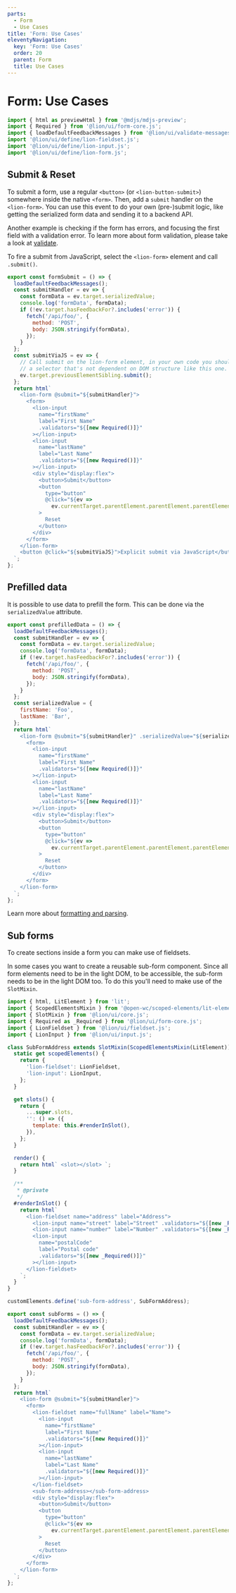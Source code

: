 ```yaml
---
parts:
  - Form
  - Use Cases
title: 'Form: Use Cases'
eleventyNavigation:
  key: 'Form: Use Cases'
  order: 20
  parent: Form
  title: Use Cases
---
```

# Form: Use Cases

```js script
import { html as previewHtml } from '@mdjs/mdjs-preview';
import { Required } from '@lion/ui/form-core.js';
import { loadDefaultFeedbackMessages } from '@lion/ui/validate-messages.js';
import '@lion/ui/define/lion-fieldset.js';
import '@lion/ui/define/lion-input.js';
import '@lion/ui/define/lion-form.js';
```

## Submit & Reset

To submit a form, use a regular `<button>` (or `<lion-button-submit>`) somewhere inside the native `<form>`. Then, add a `submit` handler on the `<lion-form>`. You can use this event to do your own (pre-)submit logic, like getting the serialized form data and sending it to a backend API.

Another example is checking if the form has errors, and focusing the first field with a validation error.
To learn more about form validation, please take a look at [validate](../../fundamentals/systems/form/validate.md).

To fire a submit from JavaScript, select the `<lion-form>` element and call `.submit()`.

```js preview-story
export const formSubmit = () => {
  loadDefaultFeedbackMessages();
  const submitHandler = ev => {
    const formData = ev.target.serializedValue;
    console.log('formData', formData);
    if (!ev.target.hasFeedbackFor?.includes('error')) {
      fetch('/api/foo/', {
        method: 'POST',
        body: JSON.stringify(formData),
      });
    }
  };
  const submitViaJS = ev => {
    // Call submit on the lion-form element, in your own code you should use
    // a selector that's not dependent on DOM structure like this one.
    ev.target.previousElementSibling.submit();
  };
  return html`
    <lion-form @submit="${submitHandler}">
      <form>
        <lion-input
          name="firstName"
          label="First Name"
          .validators="${[new Required()]}"
        ></lion-input>
        <lion-input
          name="lastName"
          label="Last Name"
          .validators="${[new Required()]}"
        ></lion-input>
        <div style="display:flex">
          <button>Submit</button>
          <button
            type="button"
            @click="${ev =>
              ev.currentTarget.parentElement.parentElement.parentElement.resetGroup()}"
          >
            Reset
          </button>
        </div>
      </form>
    </lion-form>
    <button @click="${submitViaJS}">Explicit submit via JavaScript</button>
  `;
};
```

## Prefilled data

It is possible to use data to prefill the form. This can be done via the `serializedValue` attribute.

```js preview-story
export const prefilledData = () => {
  loadDefaultFeedbackMessages();
  const submitHandler = ev => {
    const formData = ev.target.serializedValue;
    console.log('formData', formData);
    if (!ev.target.hasFeedbackFor?.includes('error')) {
      fetch('/api/foo/', {
        method: 'POST',
        body: JSON.stringify(formData),
      });
    }
  };
  const serializedValue = {
    firstName: 'Foo',
    lastName: 'Bar',
  };
  return html`
    <lion-form @submit="${submitHandler}" .serializedValue="${serializedValue}">
      <form>
        <lion-input
          name="firstName"
          label="First Name"
          .validators="${[new Required()]}"
        ></lion-input>
        <lion-input
          name="lastName"
          label="Last Name"
          .validators="${[new Required()]}"
        ></lion-input>
        <div style="display:flex">
          <button>Submit</button>
          <button
            type="button"
            @click="${ev =>
              ev.currentTarget.parentElement.parentElement.parentElement.resetGroup()}"
          >
            Reset
          </button>
        </div>
      </form>
    </lion-form>
  `;
};
```

Learn more about [formatting and parsing](../../fundamentals/systems/form/formatting-and-parsing.md).

## Sub forms

To create sections inside a form you can make use of fieldsets.

In some cases you want to create a reusable sub-form component. Since all form elements need to be in the light DOM, to be accessible, the sub-form needs to be in the light DOM too. To do this you'll need to make use of the `SlotMixin`.

```js preview-story
import { html, LitElement } from 'lit';
import { ScopedElementsMixin } from '@open-wc/scoped-elements/lit-element.js';
import { SlotMixin } from '@lion/ui/core.js';
import { Required as _Required } from '@lion/ui/form-core.js';
import { LionFieldset } from '@lion/ui/fieldset.js';
import { LionInput } from '@lion/ui/input.js';

class SubFormAddress extends SlotMixin(ScopedElementsMixin(LitElement)) {
  static get scopedElements() {
    return {
      'lion-fieldset': LionFieldset,
      'lion-input': LionInput,
    };
  }

  get slots() {
    return {
      ...super.slots,
      '': () => ({
        template: this.#renderInSlot(),
      }),
    };
  }

  render() {
    return html` <slot></slot> `;
  }

  /**
   * @private
   */
  #renderInSlot() {
    return html`
      <lion-fieldset name="address" label="Address">
        <lion-input name="street" label="Street" .validators="${[new _Required()]}"></lion-input>
        <lion-input name="number" label="Number" .validators="${[new _Required()]}"></lion-input>
        <lion-input
          name="postalCode"
          label="Postal code"
          .validators="${[new _Required()]}"
        ></lion-input>
      </lion-fieldset>
    `;
  }
}

customElements.define('sub-form-address', SubFormAddress);

export const subForms = () => {
  loadDefaultFeedbackMessages();
  const submitHandler = ev => {
    const formData = ev.target.serializedValue;
    console.log('formData', formData);
    if (!ev.target.hasFeedbackFor?.includes('error')) {
      fetch('/api/foo/', {
        method: 'POST',
        body: JSON.stringify(formData),
      });
    }
  };
  return html`
    <lion-form @submit="${submitHandler}">
      <form>
        <lion-fieldset name="fullName" label="Name">
          <lion-input
            name="firstName"
            label="First Name"
            .validators="${[new Required()]}"
          ></lion-input>
          <lion-input
            name="lastName"
            label="Last Name"
            .validators="${[new Required()]}"
          ></lion-input>
        </lion-fieldset>
        <sub-form-address></sub-form-address>
        <div style="display:flex">
          <button>Submit</button>
          <button
            type="button"
            @click="${ev =>
              ev.currentTarget.parentElement.parentElement.parentElement.resetGroup()}"
          >
            Reset
          </button>
        </div>
      </form>
    </lion-form>
  `;
};
```
